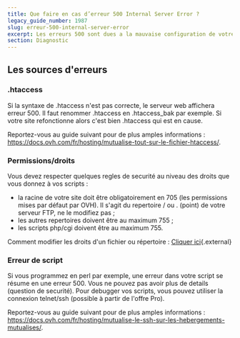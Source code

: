 ```yaml
---
title: Que faire en cas d’erreur 500 Internal Server Error ?
legacy_guide_number: 1987
slug: erreur-500-internal-server-error
excerpt: Les erreurs 500 sont dues a la mauvaise configuration de votre site. Les origines peuvent etre multiples.
section: Diagnostic
---
```


## Les sources d'erreurs

### .htaccess

Si la syntaxe de .htaccess n'est pas correcte, le serveur web affichera erreur 500. Il faut renommer .htaccess en .htaccess_bak par exemple. Si votre site refonctionne alors c'est bien .htaccess qui est en cause.

Reportez-vous au guide suivant pour de plus amples informations : <https://docs.ovh.com/fr/hosting/mutualise-tout-sur-le-fichier-htaccess/>.


### Permissions/droits

Vous devez respecter quelques regles de securité au niveau des droits que vous donnez à vos scripts :

- la racine de votre site doit être obligatoirement en 705 (les permissions mises par défaut par OVH). Il s'agit du repertoire / ou . (point) de votre serveur FTP, ne le modifiez pas ;
- les autres repertoires doivent être au maximum 755 ;
- les scripts php/cgi doivent être au maximum 755.

Comment modifier les droits d'un fichier ou répertoire : [Cliquer ici](https://docs.ovh.com/fr/hosting/mutualise-guide-utilisation-filezilla/#droits-des-fichiers-dossiers){.external}


### Erreur de script

Si vous programmez en perl par exemple, une erreur dans votre script se résume en une erreur 500. Vous ne pouvez pas avoir plus de details (question de securité). Pour debugger vos scripts, vous pouvez utiliser la connexion telnet/ssh (possible à partir de l'offre Pro).

Reportez-vous au guide suivant pour de plus amples informations : <https://docs.ovh.com/fr/hosting/mutualise-le-ssh-sur-les-hebergements-mutualises/>.